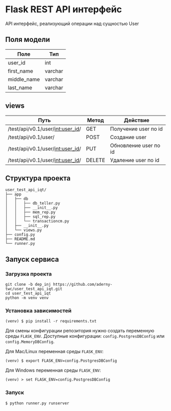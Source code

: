 # Flask REST API интерфейс
API интерфейс, реализующий операции над сущностью User

## Поля модели

| Поле        | Тип     |
| ----------- | ------- |
| user_id     | int     |
| first_name  | varchar |
| middle_name | varchar |
| last_name   | varchar |

## views

| Путь                               | Метод  | Действие              |
| ---------------------------------- | ------ | --------------------- |
| /test/api/v0.1/user/<int:user_id>/ | GET    | Получение user по id  |
| /test/api/v0.1/user/               | POST   | Создание user         |
| /test/api/v0.1/user/<int:user_id>/ | PUT    | Обновление user по id |
| /test/api/v0.1/user/<int:user_id>/ | DELETE | Удаление user по id   |

## Структура проекта

```
user_test_api_iqt/
├── app
│   ├── db
│   │   ├── db_teller.py
│   │   ├── __init__.py
│   │   ├── mem_rep.py
│   │   ├── sql_rep.py
│   │   └── transactioncm.py
│   ├── __init__.py
│   └── views.py
├── config.py
├── README.md
└── runner.py
```

## Запуск сервиса

### Загрузка проекта

```
git clone -b dep_inj https://github.com/aderny-twc/user_test_api_iqt.git
cd user_test_api_iqt
python -m venv venv
```

### Установка зависимостей

```
(venv) $ pip install -r requirements.txt
```

Для смены конфигурации репозитория нужно создать переменную среды `FLASK_ENV`. Доступные конфигурации: `config.PostgresDBConfig` или `config.MemoryDBConfig`.

Для Mac/Linux переменная среды `FLASK_ENV`:

```
(venv) $ export FLASK_ENV=config.PostgresDBConfig
```

Для Windows переменная среды `FLASK_ENV`:

```
(venv) > set FLASK_ENV=config.PostgresDBConfig
```

### Запуск

```
$ python runner.py runserver
```

